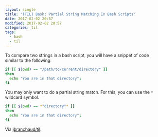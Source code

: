 ```yaml
---
layout: single
title: "(TIL) Bash: Partial String Matching In Bash Scripts"
date: 2017-02-02 20:57
modified: 2017-02-02 20:57
categories: til
tags:
  - bash
  - til
---
```


To compare two strings in a bash script, you will have a snippet of code
similar to the following:

```bash
if [[ $(pwd) == "/path/to/current/directory" ]]
then
  echo "You are in that directory";
fi
```

You may only want to do a partial string match. For this, you can use the
`*` wildcard symbol.

```bash
if [[ $(pwd) == *"directory"* ]]
then
  echo "You are in that directory";
fi
```

Via [jbranchaud/til](https://github.com/jbranchaud/til).
